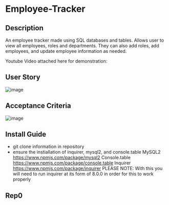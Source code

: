 # Employee-Tracker

## Description

An employee tracker made using SQL databases and tables. Allows user to view all employees, roles and departments. They can also add roles, add employees, and update employee information as needed.

Youtube Video attached here for demonstration:

## User Story
![image](https://user-images.githubusercontent.com/102200085/184583106-d45214e6-d257-4a70-98aa-dbb70d55d5e6.png)

## Acceptance Criteria
![image](https://user-images.githubusercontent.com/102200085/184583173-667c3453-dc77-4f1c-b6cd-a2d3b0fef901.png)


## Install Guide

- git clone information in repository
- ensure the instiallation of inquirer, mysql2, and console.table
MySQL2
https://www.npmjs.com/package/mysql2 
Console.table 
https://www.npmjs.com/package/console.table
Inquirer
https://www.npmjs.com/package/inquirer 
PLEASE NOTE: With this you will need to run inquirer at its form of 8.0.0 in order for this to work properly

## Rep0
